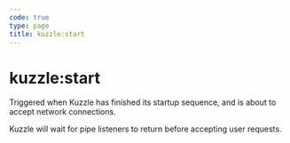 ```yaml
---
code: true
type: page
title: kuzzle:start
---
```


# kuzzle:start

Triggered when Kuzzle has finished its startup sequence, and is about to accept network connections.

Kuzzle will wait for pipe listeners to return before accepting user requests.
